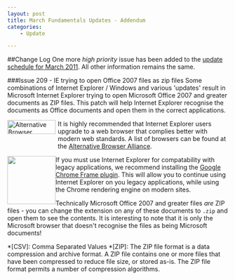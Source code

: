 ```yaml
---
layout: post
title: March Fundamentals Updates - Addendum
categories:
    - Update

---
```


##Change Log
One more *high priority* issue has been added to the [update schedule for March
2011](/2011/03/09/March-Updates.html). All other information remains the same.

###Issue 209 - IE trying to open Office 2007 files as zip files
Some combinations of Internet Explorer / Windows and various 'updates'
result in Microsoft Internet Explorer trying to open Microsoft Office
2007 and greater documents as ZIP files. This patch will help Internet
Explorer recognise the documents as Office documents and open them in
the correct applications.

<div class="note clearfix">
<div style="float:left">
<a href="http://alternativebrowseralliance.com/" title="Promoting Alternative Web Browsers">
<img src="http://st.altbrowser.net/banners/alt-browser-alliance-b-110x32.png"
alt="Alternative Browser Alliance" width="110" height="32" /></a>
</div>
<div style="padding-left: 115px">
<p>
It is highly recommended that Internet Explorer users upgrade to a web
browser that complies better with modern web standards. A list of
browsers can be found at the <a
href="http://alternativebrowseralliance.com/browsers.html">Alternative
Browser Alliance</a>.
</p>
</div>
<div style="float: left">
<a href="http://www.google.com/chromeframe/index.html">
<img
src="http://www.google.com/images/icons/illustrations/chrome_frame-430.png"
width="110"/>
</a>
</div>
<div>
<p>
If you must use Internet Explorer for compatability with legacy applications, we
recommend installing the <a href="http://www.google.com/chromeframe/index.html">Google Chrome Frame plugin</a>. This will allow
you to continue using Internet Explorer on you legacy applications,
while using the Chrome rendering engine on modern sites.
</p>
</div>
</div>

Technically Microsoft Office 2007 and greater files *are* ZIP files -
you can change the extension on any of these documents to `.zip` and
open them to see the contents. It is interesting to note that
it is only the Microsoft browser that doesn't recognise the files as
being Microsoft documents!

[basic authentication]: http://www.freesoft.org/CIE/RFC/1945/67.htm
[Markdown]: http://daringfireball.net/projects/markdown/
[Markdown Extra]: http://michelf.com/projects/php-markdown/extra/
[Clear Cache]: http://www.wikihow.com/Clear-Your-Browser's-Cache

*[CSV]: Comma Separated Values
*[ZIP]: The ZIP file format is a data compression and archive format. A ZIP file contains one or more files that have been compressed to reduce file size, or stored as-is. The ZIP file format permits a number of compression algorithms.

